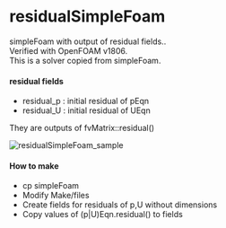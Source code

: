# residualSimpleFoam
simpleFoam with output of residual fields..  
Verified with OpenFOAM v1806.  
This is a solver copied from simpleFoam.  

#### residual fields
- residual_p : initial residual of pEqn
- residual_U : initial residual of UEqn

They are outputs of fvMatrix::residual()

![residualSimpleFoam_sample](https://github.com/inabower/residualSimpleFoam/test/residual.gif)

#### How to make

- cp simpleFoam
- Modify Make/files
- Create fields for residuals of p,U without dimensions
- Copy values of (p|U)Eqn.residual() to fields

